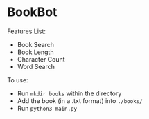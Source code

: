 # BookBot

Features List:

- Book Search
- Book Length
- Character Count
- Word Search

To use:

- Run `mkdir books` within the directory
- Add the book (in a .txt format) into `./books/`
- Run `python3 main.py`
